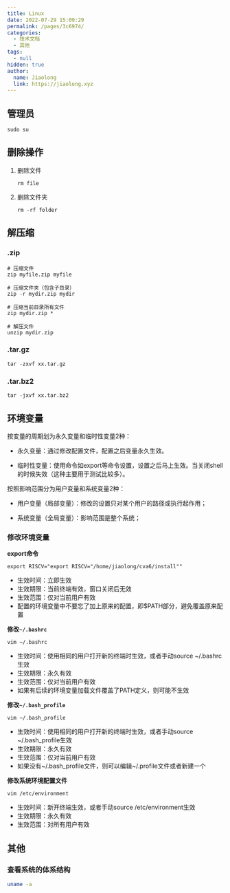 ```yaml
---
title: Linux
date: 2022-07-29 15:09:29
permalink: /pages/3c6974/
categories: 
  - 技术文档
  - 其他
tags: 
  - null
hidden: true
author: 
  name: Jiaolong
  link: https://jiaolong.xyz
---
```


## 管理员

```
sudo su
```



## 删除操作

1. 删除文件

   ```
   rm file
   ```

2. 删除文件夹

   ```
   rm -rf folder
   ```

   

## 解压缩

### .zip

```
# 压缩文件
zip myfile.zip myfile

# 压缩文件夹（包含子目录）
zip -r mydir.zip mydir

# 压缩当前目录所有文件
zip mydir.zip *

# 解压文件
unzip mydir.zip
```

### **.tar.gz**


```
tar -zxvf xx.tar.gz
```

### **.tar.bz2**

```
tar -jxvf xx.tar.bz2
```



## 环境变量

按变量的周期划为永久变量和临时性变量2种：

- 永久变量：通过修改配置文件，配置之后变量永久生效。

- 临时性变量：使用命令如export等命令设置，设置之后马上生效。当关闭shell的时候失效（这种主要用于测试比较多）。

按照影响范围分为用户变量和系统变量2种：

- 用户变量（局部变量）：修改的设置只对某个用户的路径或执行起作用；

- 系统变量（全局变量）：影响范围是整个系统；

### 修改环境变量

**export命令**

```
export RISCV="export RISCV="/home/jiaolong/cva6/install""
```

- 生效时间：立即生效
- 生效期限：当前终端有效，窗口关闭后无效
- 生效范围：仅对当前用户有效
- 配置的环境变量中不要忘了加上原来的配置，即$PATH部分，避免覆盖原来配置



**修改`~/.bashrc`**

```
vim ~/.bashrc
```

- 生效时间：使用相同的用户打开新的终端时生效，或者手动source ~/.bashrc生效
- 生效期限：永久有效
- 生效范围：仅对当前用户有效
- 如果有后续的环境变量加载文件覆盖了PATH定义，则可能不生效

**修改`~/.bash_profile`**

```
vim ~/.bash_profile
```

- 生效时间：使用相同的用户打开新的终端时生效，或者手动source ~/.bash_profile生效
- 生效期限：永久有效
- 生效范围：仅对当前用户有效
- 如果没有~/.bash_profile文件，则可以编辑~/.profile文件或者新建一个

**修改系统环境配置文件**

```
vim /etc/environment
```

- 生效时间：新开终端生效，或者手动source /etc/environment生效
- 生效期限：永久有效
- 生效范围：对所有用户有效



## 其他

### 查看系统的体系结构

```bash
uname -a
```

